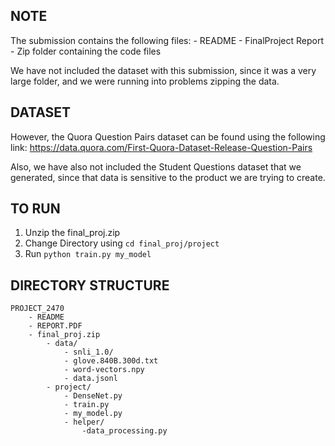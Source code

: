 
## NOTE

The submission contains the following files:
	- README
	- FinalProject Report
	- Zip folder containing the code files

We have not included the dataset with this submission, since it was a very large folder, and we were running into problems zipping the data.

## DATASET

However, the Quora Question Pairs dataset can be found using the following link:
https://data.quora.com/First-Quora-Dataset-Release-Question-Pairs

Also, we have also not included the Student Questions dataset that we generated, since 
that data is sensitive to the product we are trying to create.

## TO RUN

1. Unzip the final_proj.zip
2. Change Directory using `cd final_proj/project`
3. Run `python train.py my_model`


## DIRECTORY STRUCTURE

	PROJECT_2470
		- README
		- REPORT.PDF
		- final_proj.zip
			- data/
				- snli_1.0/
				- glove.840B.300d.txt
				- word-vectors.npy
				- data.jsonl
			- project/
				- DenseNet.py
				- train.py
				- my_model.py
				- helper/
					-data_processing.py
			
